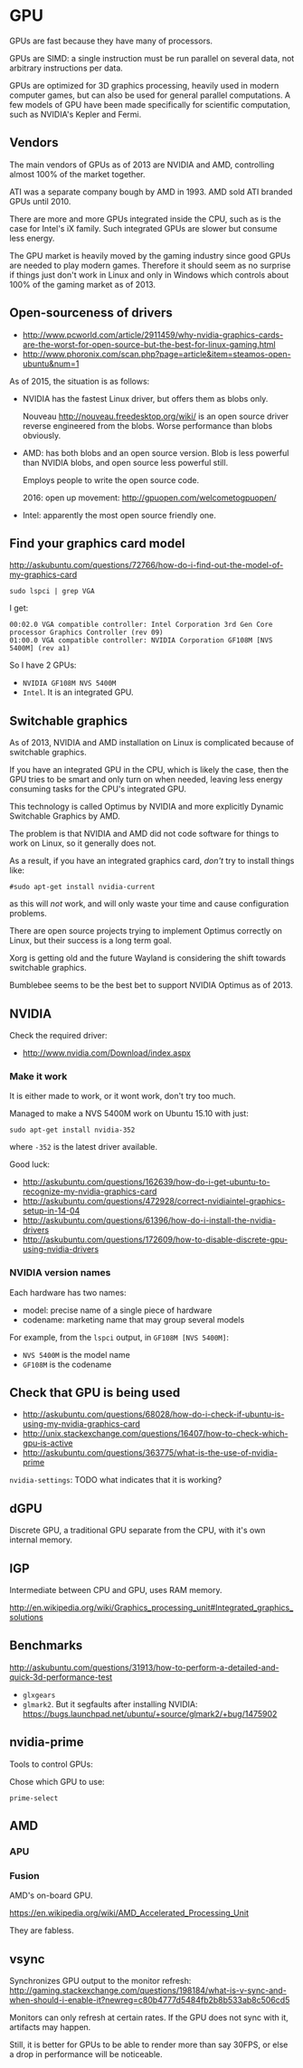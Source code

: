 # GPU

GPUs are fast because they have many of processors.

GPUs are SIMD: a single instruction must be run parallel on several data, not arbitrary instructions per data.

GPUs are optimized for 3D graphics processing, heavily used in modern computer games, but can also be used for general parallel computations. A few models of GPU have been made specifically for scientific computation, such as NVIDIA's Kepler and Fermi.

## Vendors

The main vendors of GPUs as of 2013 are NVIDIA and AMD, controlling almost 100% of the market together.

ATI was a separate company bough by AMD in 1993. AMD sold ATI branded GPUs until 2010.

There are more and more GPUs integrated inside the CPU, such as is the case for Intel's iX family. Such integrated GPUs are slower but consume less energy.

The GPU market is heavily moved by the gaming industry since good GPUs are needed to play modern games. Therefore it should seem as no surprise if things just don't work in Linux and only in Windows which controls about 100% of the gaming market as of 2013.

## Open-sourceness of drivers

- <http://www.pcworld.com/article/2911459/why-nvidia-graphics-cards-are-the-worst-for-open-source-but-the-best-for-linux-gaming.html>
- <http://www.phoronix.com/scan.php?page=article&item=steamos-open-ubuntu&num=1>

As of 2015, the situation is as follows:

-   NVIDIA has the fastest Linux driver, but offers them as blobs only.

    Nouveau http://nouveau.freedesktop.org/wiki/ is an open source driver reverse engineered from the blobs. Worse performance than blobs obviously.

-   AMD: has both blobs and an open source version. Blob is less powerful than NVIDIA blobs, and open source less powerful still.

    Employs people to write the open source code.

    2016: open up movement: <http://gpuopen.com/welcometogpuopen/>

-   Intel: apparently the most open source friendly one.

## Find your graphics card model

<http://askubuntu.com/questions/72766/how-do-i-find-out-the-model-of-my-graphics-card>

    sudo lspci | grep VGA

I get:

    00:02.0 VGA compatible controller: Intel Corporation 3rd Gen Core processor Graphics Controller (rev 09)
    01:00.0 VGA compatible controller: NVIDIA Corporation GF108M [NVS 5400M] (rev a1)

So I have 2 GPUs:

- `NVIDIA GF108M NVS 5400M`
- `Intel`. It is an integrated GPU.

## Switchable graphics

As of 2013, NVIDIA and AMD installation on Linux is complicated because of switchable graphics.

If you have an integrated GPU in the CPU, which is likely the case, then the GPU tries to be smart and only turn on when needed, leaving less energy consuming tasks for the CPU's integrated GPU.

This technology is called Optimus by NVIDIA and more explicitly Dynamic Switchable Graphics by AMD.

The problem is that NVIDIA and AMD did not code software for things to work on Linux, so it generally does not.

As a result, if you have an integrated graphics card, *don't* try to install things like:

    #sudo apt-get install nvidia-current

as this will *not* work, and will only waste your time and cause configuration problems.

There are open source projects trying to implement Optimus correctly on Linux, but their success is a long term goal.

Xorg is getting old and the future Wayland is considering the shift towards switchable graphics.

Bumblebee seems to be the best bet to support NVIDIA Optimus as of 2013.

## NVIDIA

Check the required driver:

- <http://www.nvidia.com/Download/index.aspx>

### Make it work

It is either made to work, or it wont work, don't try too much.

Managed to make a NVS 5400M work on Ubuntu 15.10 with just:

    sudo apt-get install nvidia-352

where `-352` is the latest driver available.

Good luck:

- <http://askubuntu.com/questions/162639/how-do-i-get-ubuntu-to-recognize-my-nvidia-graphics-card>
- <http://askubuntu.com/questions/472928/correct-nvidiaintel-graphics-setup-in-14-04>
- <http://askubuntu.com/questions/61396/how-do-i-install-the-nvidia-drivers>
- <http://askubuntu.com/questions/172609/how-to-disable-discrete-gpu-using-nvidia-drivers>

### NVIDIA version names

Each hardware has two names:

- model: precise name of a single piece of hardware
- codename: marketing name that may group several models

For example, from the `lspci` output, in `GF108M [NVS 5400M]`:

- `NVS 5400M` is the model name
- `GF108M` is the codename

## Check that GPU is being used

- <http://askubuntu.com/questions/68028/how-do-i-check-if-ubuntu-is-using-my-nvidia-graphics-card>
- <http://unix.stackexchange.com/questions/16407/how-to-check-which-gpu-is-active>
- <http://askubuntu.com/questions/363775/what-is-the-use-of-nvidia-prime>

`nvidia-settings`: TODO what indicates that it is working?

## dGPU

Discrete GPU, a traditional GPU separate from the CPU, with it's own internal memory.

## IGP

Intermediate between CPU and GPU, uses RAM memory.

<http://en.wikipedia.org/wiki/Graphics_processing_unit#Integrated_graphics_solutions>

## Benchmarks

<http://askubuntu.com/questions/31913/how-to-perform-a-detailed-and-quick-3d-performance-test>

- `glxgears`
- `glmark2`. But it segfaults after installing NVIDIA: <https://bugs.launchpad.net/ubuntu/+source/glmark2/+bug/1475902>

## nvidia-prime

Tools to control GPUs:

Chose which GPU to use:

    prime-select

## AMD

### APU

### Fusion

AMD's on-board GPU.

<https://en.wikipedia.org/wiki/AMD_Accelerated_Processing_Unit>

They are fabless.

## vsync

Synchronizes GPU output to the monitor refresh: <http://gaming.stackexchange.com/questions/198184/what-is-v-sync-and-when-should-i-enable-it?newreg=c80b4777d5484fb2b8b533ab8c506cd5>

Monitors can only refresh at certain rates. If the GPU does not sync with it, artifacts may happen.

Still, it is better for GPUs to be able to render more than say 30FPS, or else a drop in performance will be noticeable.
